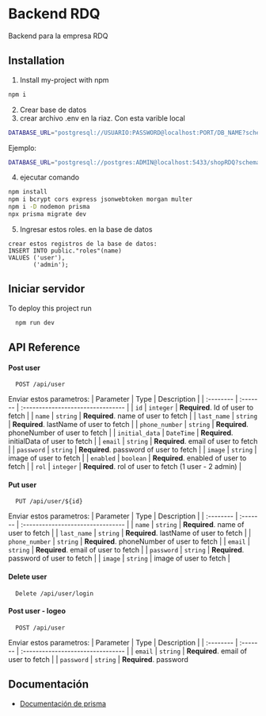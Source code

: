 
# Backend RDQ

Backend para la empresa RDQ

## Installation

1. Install my-project with npm
```bash
npm i
```
2. Crear base de datos
3. crear archivo .env en la riaz. Con esta varible local
```bash
DATABASE_URL="postgresql://USUARIO:PASSWORD@localhost:PORT/DB_NAME?schema=public"
```
Ejemplo:
```bash
DATABASE_URL="postgresql://postgres:ADMIN@localhost:5433/shopRDQ?schema=public"
```
4. ejecutar comando
```bash
npm install
npm i bcrypt cors express jsonwebtoken morgan multer
npm i -D nodemon prisma
npx prisma migrate dev 
```
5. Ingresar estos roles. en la base de datos
```
crear estos registros de la base de datos: 
INSERT INTO public."roles"(name)
VALUES ('user'),
       ('admin');
```

## Iniciar servidor

To deploy this project run

```bash
  npm run dev
```


## API Reference


#### Post user

```http
  POST /api/user
```
Enviar estos parametros:
| Parameter | Type     | Description                       |
| :-------- | :------- | :-------------------------------- |
| `id`      | `integer` | **Required**. Id of user to fetch |
| `name`      | `string` | **Required**. name of user to fetch |
| `last_name`      | `string` | **Required**. lastName of user to fetch |
| `phone_number`      | `string` | **Required**. phoneNumber of user to fetch |
| `initial_data`      | `DateTime` | **Required**. initialData of user to fetch |
| `email`      | `string` | **Required**. email of user to fetch |
| `password`      | `string` | **Required**. password of user to fetch |
| `image`      | `string` | image of user to fetch |
| `enabled`      | `boolean` | **Required**. enabled of user to fetch |
| `rol`      | `integer` | **Required**. rol of user to fetch (1 user - 2 admin) |


#### Put user

```http
  PUT /api/user/${id}
```
Enviar estos parametros:
| Parameter | Type     | Description                       |
| :-------- | :------- | :-------------------------------- |
| `name`      | `string` | **Required**. name of user to fetch |
| `last_name`      | `string` | **Required**. lastName of user to fetch |
| `phone_number`      | `string` | **Required**. phoneNumber of user to fetch |
| `email`      | `string` | **Required**. email of user to fetch |
| `password`      | `string` | **Required**. password of user to fetch |
| `image`      | `string` | image of user to fetch |

#### Delete user

```http
  Delete /api/user/login
```

#### Post user - logeo

```http
  POST /api/user
```
Enviar estos parametros:
| Parameter | Type     | Description                       |
| :-------- | :------- | :-------------------------------- |
| `email`      | `string` | **Required**. email of user to fetch |
| `password`      | `string` | **Required**. password 

## Documentación

 - [Documentación de prisma](https://www.prisma.io/docs/)




    
